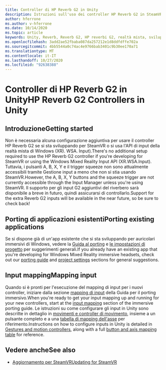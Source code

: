 ```yaml
---
title: Controller di HP Reverb G2 in Unity
description: Istruzioni sull'uso dei controller HP Reverb G2 in SteamVR e in realtà mista di Windows.
author: hferrone
ms.author: v-hferrone
ms.date: 10/14/2020
ms.topic: article
keywords: Unity, Reverb, Reverb G2, HP reverbi G2, realtà mista, sviluppo, controller di movimento, input utente, funzionalità, nuovo progetto, emulatore, documentazione, guide, funzionalità, ologrammi, sviluppo di giochi
ms.openlocfilehash: 3add2ae52fbaba087da257212e1d8ddfdffe702a
ms.sourcegitcommit: 4bb5544a0c74ac4e9766bab3401c9b30ee170a71
ms.translationtype: MT
ms.contentlocale: it-IT
ms.lasthandoff: 10/27/2020
ms.locfileid: "92638388"
---
```

# <a name="hp-reverb-g2-controllers-in-unity"></a><span data-ttu-id="a8b6f-104">Controller di HP Reverb G2 in Unity</span><span class="sxs-lookup"><span data-stu-id="a8b6f-104">HP Reverb G2 Controllers in Unity</span></span>

## <a name="getting-started"></a><span data-ttu-id="a8b6f-105">Introduzione</span><span class="sxs-lookup"><span data-stu-id="a8b6f-105">Getting started</span></span>

<span data-ttu-id="a8b6f-106">Non è necessaria alcuna configurazione aggiuntiva per usare il controller HP Reverb G2 se si sta sviluppando per SteamVR o si usa l'API di input della realtà mista di Windows (XR). WSA. Input).</span><span class="sxs-lookup"><span data-stu-id="a8b6f-106">There's no additional setup required to use the HP Reverb G2 controller if you're developing for SteamVR or using the Windows Mixed Reality Input API (XR.WSA.Input).</span></span> <span data-ttu-id="a8b6f-107">Tuttavia, i pulsanti A, B, X, Y e il trigger squeeze non sono attualmente accessibili tramite Gestione input a meno che non si stia usando SteamVR.</span><span class="sxs-lookup"><span data-stu-id="a8b6f-107">However, the A, B, X, Y buttons and the squeeze trigger are not currently accessible through the Input Manager unless you're using SteamVR.</span></span> <span data-ttu-id="a8b6f-108">Il supporto per gli input G2 aggiuntivi del riverbero sarà disponibile a breve in futuro, quindi assicurarsi di controllarlo.</span><span class="sxs-lookup"><span data-stu-id="a8b6f-108">Support for the extra Reverb G2 inputs will be available in the near future, so be sure to check back!</span></span>

## <a name="porting-existing-applications"></a><span data-ttu-id="a8b6f-109">Porting di applicazioni esistenti</span><span class="sxs-lookup"><span data-stu-id="a8b6f-109">Porting existing applications</span></span>

<span data-ttu-id="a8b6f-110">Se si dispone già di un'app esistente che si sta sviluppando per auricolari immersivi di Windows, vedere la [Guida al porting](../porting-apps/porting-guides.md) e [le impostazioni di progetto](https://docs.microsoft.com/windows/mixed-reality/develop/porting-apps/porting-guides?tabs=project#unity-porting-guidance) per suggerimenti generali.</span><span class="sxs-lookup"><span data-stu-id="a8b6f-110">If you already have an existing app that you're developing for Windows Mixed Reality immersive headsets, check out our [porting guide](../porting-apps/porting-guides.md) and [project settings](https://docs.microsoft.com/windows/mixed-reality/develop/porting-apps/porting-guides?tabs=project#unity-porting-guidance) sections for general suggestions.</span></span>

## <a name="mapping-input"></a><span data-ttu-id="a8b6f-111">Input mapping</span><span class="sxs-lookup"><span data-stu-id="a8b6f-111">Mapping input</span></span>

<span data-ttu-id="a8b6f-112">Quando si è pronti per l'esecuzione del mapping di input per i nuovi controller, iniziare dalla sezione [mapping di input](https://docs.microsoft.com/windows/mixed-reality/develop/porting-apps/porting-guides?tabs=input#unity-porting-guidance) della Guida per il porting immersivo.</span><span class="sxs-lookup"><span data-stu-id="a8b6f-112">When you're ready to get your input mapping up and running for your new controllers, start at the [input mapping](https://docs.microsoft.com/windows/mixed-reality/develop/porting-apps/porting-guides?tabs=input#unity-porting-guidance) section of the immersive porting guide.</span></span> <span data-ttu-id="a8b6f-113">Le istruzioni su come configurare gli input in Unity sono descritte in dettaglio in [movimenti e controller di movimento](gestures-and-motion-controllers-in-unity.md), insieme a un pulsante completo e a una [tabella di mapping dell'asse](gestures-and-motion-controllers-in-unity.md#using-hp-reverb-g2-controllers) per riferimento.</span><span class="sxs-lookup"><span data-stu-id="a8b6f-113">Instructions on how to configure inputs in Unity is detailed in [Gestures and motion controllers](gestures-and-motion-controllers-in-unity.md), along with a full [button and axis mapping table](gestures-and-motion-controllers-in-unity.md#using-hp-reverb-g2-controllers) for reference.</span></span>

## <a name="see-also"></a><span data-ttu-id="a8b6f-114">Vedere anche</span><span class="sxs-lookup"><span data-stu-id="a8b6f-114">See also</span></span>
* [<span data-ttu-id="a8b6f-115">Aggiornamento per SteamVR</span><span class="sxs-lookup"><span data-stu-id="a8b6f-115">Updating for SteamVR</span></span>](../porting-apps/updating-your-steamvr-application-for-windows-mixed-reality.md)
